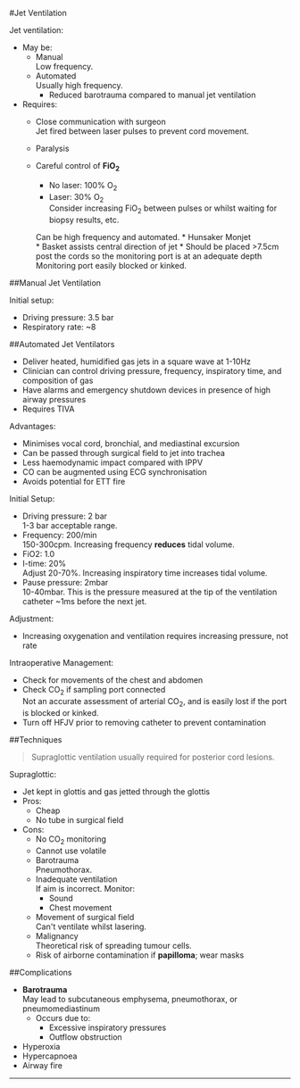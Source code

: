 #Jet Ventilation

Jet ventilation:
* May be:
	* Manual  
	Low frequency.
	* Automated  
	Usually high frequency.  
		* Reduced barotrauma compared to manual jet ventilation
* Requires:
	* Close communication with surgeon  
	Jet fired between laser pulses to prevent cord movement.
	* Paralysis
	* Careful control of **FiO<sub>2</sub>**  
		* No laser: 100% O<sub>2</sub>
		* Laser: 30% O<sub>2</sub>  
		Consider increasing FiO<sub>2</sub> between pulses or whilst waiting for biopsy results, etc.


		Can be high frequency and automated.
			* Hunsaker Monjet  
				* Basket assists central direction of jet
				* Should be placed >7.5cm post the cords so the monitoring port is at an adequate depth  
				Monitoring port easily blocked or kinked.


##Manual Jet Ventilation

Initial setup:
* Driving pressure: 3.5 bar
* Respiratory rate: ~8


##Automated Jet Ventilators
* Deliver heated, humidified gas jets in a square wave at 1-10Hz
* Clinician can control driving pressure, frequency, inspiratory time, and composition of gas
* Have alarms and emergency shutdown devices in presence of high airway pressures
* Requires TIVA


Advantages:
* Minimises vocal cord, bronchial, and mediastinal excursion
* Can be passed through surgical field to jet into trachea
* Less haemodynamic impact compared with IPPV
* CO can be augmented using ECG synchronisation
* Avoids potential for ETT fire


Initial Setup:
* Driving pressure: 2 bar  
1-3 bar acceptable range.
* Frequency: 200/min  
150-300cpm. Increasing frequency **reduces** tidal volume.
* FiO2: 1.0
* I-time: 20%  
Adjust 20-70%. Increasing inspiratory time increases tidal volume.
* Pause pressure: 2mbar  
10-40mbar. This is the pressure measured at the tip of the ventilation catheter ~1ms before the next jet.


Adjustment:
* Increasing oxygenation and ventilation requires increasing pressure, not rate


Intraoperative Management:
* Check for movements of the chest and abdomen
* Check CO<sub>2</sub> if sampling port connected  
Not an accurate assessment of arterial CO<sub>2</sub>, and is easily lost if the port is blocked or kinked.
* Turn off HFJV prior to removing catheter to prevent contamination


##Techniques
> Supraglottic ventilation usually required for posterior cord lesions.


Supraglottic:  
* Jet kept in glottis and gas jetted through the glottis
* Pros:
	* Cheap
	* No tube in surgical field
* Cons:
	* No CO<sub>2</sub> monitoring
	* Cannot use volatile
	* Barotrauma  
	Pneumothorax.
	* Inadequate ventilation  
	If aim is incorrect. Monitor:
		* Sound
		* Chest movement
	* Movement of surgical field  
	Can't ventilate whilst lasering.
	* Malignancy  
	Theoretical risk of spreading tumour cells.
	* Risk of airborne contamination if **papilloma**; wear masks


##Complications
* **Barotrauma**  
May lead to subcutaneous emphysema, pneumothorax, or pneumomediastinum
	* Occurs due to:
		* Excessive inspiratory pressures
		* Outflow obstruction
* Hyperoxia
* Hypercapnoea
* Airway fire



---